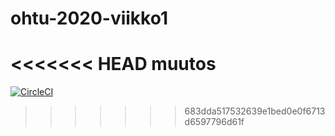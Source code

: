 # ohtu-2020-viikko1

<<<<<<< HEAD
muutos
=======
[![CircleCI](https://circleci.com/gh/LinAksel/ohtu-2020-viikko1.svg?style=svg)](https://circleci.com/gh/LinAksel/ohtu-2020-viikko1)
>>>>>>> 683dda517532639e1bed0e0f6713d6597796d61f
